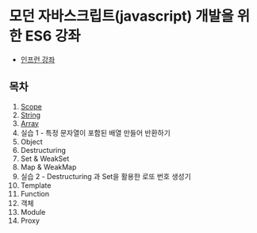 # 모던 자바스크립트(javascript) 개발을 위한 ES6 강좌
  * [인프런 강좌](https://www.inflearn.com/course/es6-%EA%B0%95%EC%A2%8C-%EC%9E%90%EB%B0%94%EC%8A%A4%ED%81%AC%EB%A6%BD%ED%8A%B8#description)

  ## 목차
  1. [Scope](./1.Scope/Scope.md)
  2. [String](./2.String/String.md)
  3. [Array](./3.Array/Array.md)
  4. 실습 1 - 특정 문자열이 포함된 배열 만들어 반환하기
  5. Object
  6. Destructuring
  7. Set & WeakSet
  8. Map & WeakMap
  9. 실습 2 - Destructuring 과 Set을 활용한 로또 번호 생성기
  10. Template
  11. Function
  12. 객체
  13. Module
  14. Proxy